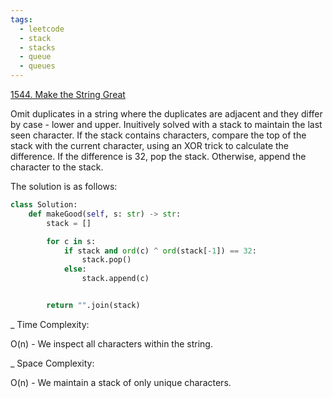 ```yaml
---
tags:
  - leetcode
  - stack
  - stacks
  - queue
  - queues
---
```


<a href="https://leetcode.com/problems/make-the-string-great/">1544. Make the
String Great</a>

Omit duplicates in a string where the duplicates are adjacent and they differ by
case - lower and upper. Inuitively solved with a stack to maintain the last seen
character. If the stack contains characters, compare the top of the stack with
the current character, using an XOR trick to calculate the difference. If the
difference is 32, pop the stack. Otherwise, append the character to the stack.

The solution is as follows:

```python
class Solution:
    def makeGood(self, s: str) -> str:
        stack = []

        for c in s:
            if stack and ord(c) ^ ord(stack[-1]) == 32:
                stack.pop()
            else:
                stack.append(c)


        return "".join(stack)
```

\_ Time Complexity:

O(n) - We inspect all characters within the string.

\_ Space Complexity:

O(n) - We maintain a stack of only unique characters.
